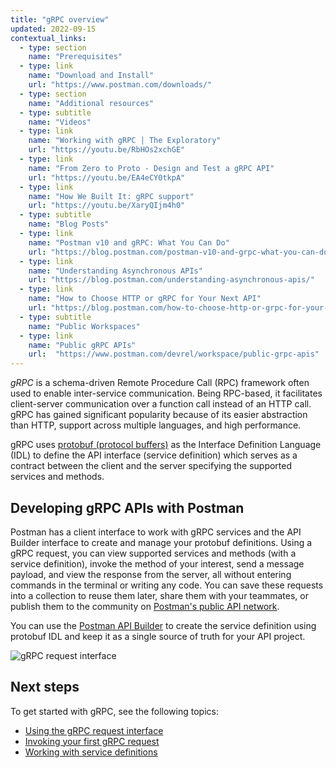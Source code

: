 ```yaml
---
title: "gRPC overview"
updated: 2022-09-15
contextual_links:
  - type: section
    name: "Prerequisites"
  - type: link
    name: "Download and Install"
    url: "https://www.postman.com/downloads/"
  - type: section
    name: "Additional resources"
  - type: subtitle
    name: "Videos"
  - type: link
    name: "Working with gRPC | The Exploratory"
    url: "https://youtu.be/RbHOs2xchGE"
  - type: link
    name: "From Zero to Proto - Design and Test a gRPC API"
    url: "https://youtu.be/EA4eCY0tkpA"
  - type: link
    name: "How We Built It: gRPC support"
    url: "https://youtu.be/XaryQIjm4h0"
  - type: subtitle
    name: "Blog Posts"
  - type: link
    name: "Postman v10 and gRPC: What You Can Do"
    url: "https://blog.postman.com/postman-v10-and-grpc-what-you-can-do/"
  - type: link
    name: "Understanding Asynchronous APIs"
    url: "https://blog.postman.com/understanding-asynchronous-apis/"
  - type: link
    name: "How to Choose HTTP or gRPC for Your Next API"
    url: "https://blog.postman.com/how-to-choose-http-or-grpc-for-your-next-api/"
  - type: subtitle
    name: "Public Workspaces"
  - type: link
    name: "Public gRPC APIs"
    url:  "https://www.postman.com/devrel/workspace/public-grpc-apis"
---
```


_gRPC_ is a schema-driven Remote Procedure Call (RPC) framework often used to enable inter-service communication. Being RPC-based, it facilitates client-server communication over a function call instead of an HTTP call. gRPC has gained significant popularity because of its easier abstraction than HTTP, support across multiple languages, and high performance.

gRPC uses [protobuf (protocol buffers)](https://developers.google.com/protocol-buffers/docs/overview) as the Interface Definition Language (IDL) to define the API interface (service definition) which serves as a contract between the client and the server specifying the supported services and methods.

## Developing gRPC APIs with Postman

Postman has a client interface to work with gRPC services and the API Builder interface to create and manage your protobuf definitions. Using a gRPC request, you can view supported services and methods (with a service definition), invoke the method of your interest, send a message payload, and view the response from the server, all without entering commands in the terminal or writing any code. You can save these requests into a collection to reuse them later, share them with your teammates, or publish them to the community on [Postman's public API network](/docs/getting-started/exploring-public-api-network/).

You can use the [Postman API Builder](/docs/designing-and-developing-your-api/the-api-workflow/) to create the service definition using protobuf IDL and keep it as a single source of truth for your API project.

<img src="https://assets.postman.com/postman-docs/v10/grpc-echo-request.jpg" alt="gRPC request interface">

## Next steps

To get started with gRPC, see the following topics:

- [Using the gRPC request interface](/docs/sending-requests/grpc/grpc-request-interface/)
- [Invoking your first gRPC request](/docs/sending-requests/grpc/first-grpc-request/)
- [Working with service definitions](/docs/sending-requests/grpc/using-service-definition/)
